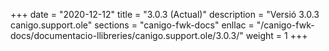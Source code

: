 +++
date        = "2020-12-12"
title       = "3.0.3 (Actual)"
description = "Versió 3.0.3 canigo.support.ole"
sections    = "canigo-fwk-docs"
enllac		= "/canigo-fwk-docs/documentacio-llibreries/canigo.support.ole/3.0.3/"
weight		= 1
+++
